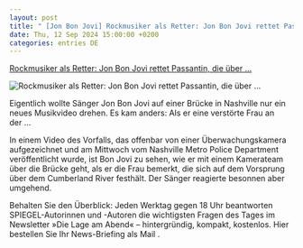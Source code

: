 ```yaml
---
layout: post
title: " [Jon Bon Jovi] Rockmusiker als Retter: Jon Bon Jovi rettet Passantin, die über ..."
date: Thu, 12 Sep 2024 15:00:00 +0200
categories: entries DE
---
```

[Rockmusiker als Retter: Jon Bon Jovi rettet Passantin, die über ...](https://www.spiegel.de/panorama/leute/jon-bon-jovi-saenger-rettet-passantin-die-ueber-brueckengelaender-in-nashville-geklettert-war-a-018a5682-d8d6-4d76-b3e4-3c5a582c75de)

![Rockmusiker als Retter: Jon Bon Jovi rettet Passantin, die über ...](https://cdn.prod.www.spiegel.de/images/c4b93b7c-de8d-4790-92f4-f36fe41b943b_w1200_r1.778_fpx36_fpy47.jpg)

Eigentlich wollte Sänger Jon Bon Jovi auf einer Brücke in Nashville nur ein neues Musikvideo drehen. Es kam anders: Als er eine verstörte Frau an der ...

In einem Video des Vorfalls, das offenbar von einer Überwachungskamera aufgezeichnet und am Mittwoch vom Nashville Metro Police Department veröffentlicht wurde, ist Bon Jovi zu sehen, wie er mit einem Kamerateam über die Brücke geht, als er die Frau bemerkt, die sich auf dem Vorsprung über dem Cumberland River festhält. Der Sänger reagierte besonnen aber umgehend.

Behalten Sie den Überblick: Jeden Werktag gegen 18 Uhr beantworten SPIEGEL-Autorinnen und -Autoren die wichtigsten Fragen des Tages im Newsletter »Die Lage am Abend« – hintergründig, kompakt, kostenlos. Hier bestellen Sie Ihr News-Briefing als Mail .

